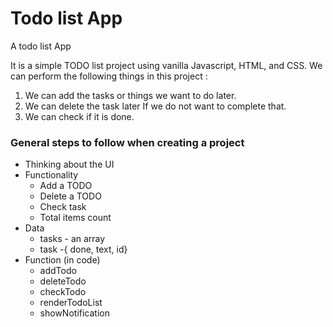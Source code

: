 # Todo list App
A todo list App


It is a simple TODO list project using vanilla Javascript, HTML, and CSS. We can perform the following things in this project :   
  1. We can add the tasks or things  we want to do later.
  2. We can delete the task later If we do not want to complete that.
  3. We can check if it is done.

### General steps to follow when creating a project

- Thinking about the UI
- Functionality
  - Add a TODO
  - Delete a TODO
  - Check task
  - Total items count
- Data
  - tasks - an array
  - task -{ done, text, id}
- Function (in code)
  - addTodo
  - deleteTodo
  - checkTodo
  - renderTodoList
  - showNotification